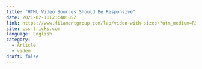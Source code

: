 ```yaml
---
title: "HTML Video Sources Should Be Responsive"
date: 2021-02-10T23:40:05Z
link: https://www.filamentgroup.com/lab/video-with-sizes/?utm_medium=RSS&utm_source=news.12bit.vn
site: css-tricks.com
language: English
category:
  - Article
  - video
draft: false
---
```

